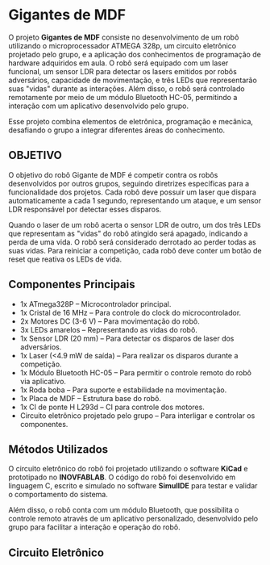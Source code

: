 <!DOCTYPE html>
<html lang="pt-br">
<head>
    <meta charset="UTF-8">
    <meta name="viewport" content="width=device-width, initial-scale=1.0">
</head>
<body>
    <h1>Gigantes de MDF</h1>
    <p>O projeto <strong>Gigantes de MDF</strong> consiste no desenvolvimento de um robô utilizando o microprocessador ATMEGA 328p, um circuito eletrônico projetado pelo grupo, e a aplicação dos conhecimentos de programação de hardware adquiridos em aula. O robô será equipado com um laser funcional, um sensor LDR para detectar os lasers emitidos por robôs adversários, capacidade de movimentação, e três LEDs que representarão suas "vidas" durante as interações. Além disso, o robô será controlado remotamente por meio de um módulo Bluetooth HC-05, permitindo a interação com um aplicativo desenvolvido pelo grupo.</p>
    <p>Esse projeto combina elementos de eletrônica, programação e mecânica, desafiando o grupo a integrar diferentes áreas do conhecimento.</p>
    <h2>OBJETIVO</h2>
    <p>O objetivo do robô Gigante de MDF é competir contra os robôs desenvolvidos por outros grupos, seguindo diretrizes específicas para a funcionalidade dos projetos. Cada robô deve possuir um laser que dispara automaticamente a cada 1 segundo, representando um ataque, e um sensor LDR responsável por detectar esses disparos.</p>
    <p>Quando o laser de um robô acerta o sensor LDR de outro, um dos três LEDs que representam as "vidas" do robô atingido será apagado, indicando a perda de uma vida. O robô será considerado derrotado ao perder todas as suas vidas. Para reiniciar a competição, cada robô deve conter um botão de reset que reativa os LEDs de vida.</p>
    <h2>Componentes Principais</h2>
    <ul>
        <li>1x ATmega328P – Microcontrolador principal.</li>
        <li>1x Cristal de 16 MHz – Para controle do clock do microcontrolador.</li>
        <li>2x Motores DC (3-6 V) – Para movimentação do robô.</li>
        <li>3x LEDs amarelos – Representando as vidas do robô.</li>
        <li>1x Sensor LDR (20 mm) – Para detectar os disparos de laser dos adversários.</li>
        <li>1x Laser (&lt;4.9 mW de saída) – Para realizar os disparos durante a competição.</li>
        <li>1x Módulo Bluetooth HC-05 – Para permitir o controle remoto do robô via aplicativo.</li>
        <li>1x Roda boba – Para suporte e estabilidade na movimentação.</li>
        <li>1x Placa de MDF – Estrutura base do robô.</li>
        <li>1x CI de ponte H L293d – CI para controle dos motores.</li>
        <li>Circuito eletrônico projetado pelo grupo – Para interligar e controlar os componentes.</li>
    </ul>
  <h2>Métodos Utilizados</h2>
    <p>O circuito eletrônico do robô foi projetado utilizando o software <strong>KiCad</strong> e prototipado no <strong>INOVFABLAB</strong>. O código do robô foi desenvolvido em linguagem C, escrito e simulado no software <strong>SimulIDE</strong> para testar e validar o comportamento do sistema.</p>
    <p>Além disso, o robô conta com um módulo Bluetooth, que possibilita o controle remoto através de um aplicativo personalizado, desenvolvido pelo grupo para facilitar a interação e operação do robô.</p>
    <h2>Circuito Eletrônico</h2>
    
</body>
</html>
